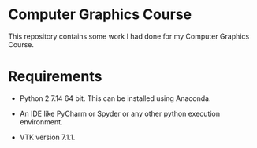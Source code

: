 # Computer Graphics Course
This repository contains some work I had done for my Computer Graphics Course. 

# Requirements
   + Python 2.7.14 64 bit. This can be installed using Anaconda.
    
   + An IDE like PyCharm or Spyder or any other python execution environment. 
    
   + VTK version 7.1.1.
